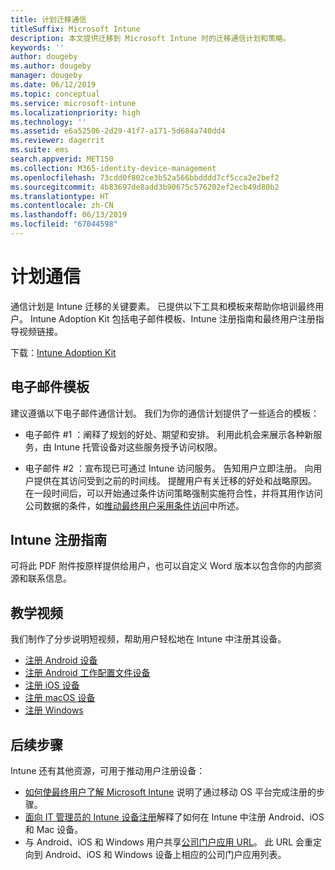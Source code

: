 ```yaml
---
title: 计划迁移通信
titleSuffix: Microsoft Intune
description: 本文提供迁移到 Microsoft Intune 时的迁移通信计划和策略。
keywords: ''
author: dougeby
ms.author: dougeby
manager: dougeby
ms.date: 06/12/2019
ms.topic: conceptual
ms.service: microsoft-intune
ms.localizationpriority: high
ms.technology: ''
ms.assetid: e6a52506-2d29-41f7-a171-5d684a740dd4
ms.reviewer: dagerrit
ms.suite: ems
search.appverid: MET150
ms.collection: M365-identity-device-management
ms.openlocfilehash: 73cdd0f802ce3b52a566bbdddd7cf5cca2e2bef2
ms.sourcegitcommit: 4b83697de8add3b90675c576202ef2ecb49d80b2
ms.translationtype: HT
ms.contentlocale: zh-CN
ms.lasthandoff: 06/13/2019
ms.locfileid: "67044598"
---
```

# <a name="plan-communications"></a>计划通信 
通信计划是 Intune 迁移的关键要素。 已提供以下工具和模板来帮助你培训最终用户。 Intune Adoption Kit 包括电子邮件模板、Intune 注册指南和最终用户注册指导视频链接。  

下载：[Intune Adoption Kit](http://aka.ms/IntuneAdoptionKit)

## <a name="email-templates"></a>电子邮件模板 
建议遵循以下电子邮件通信计划。 我们为你的通信计划提供了一些适合的模板：
- 电子邮件 #1  ：阐释了规划的好处、期望和安排。 利用此机会来展示各种新服务，由 Intune 托管设备对这些服务授予访问权限。 

- 电子邮件 #2  ：宣布现已可通过 Intune 访问服务。 告知用户立即注册。  向用户提供在其访问受到之前的时间线。 提醒用户有关迁移的好处和战略原因。
在一段时间后，可以开始通过条件访问策略强制实施符合性，并将其用作访问公司数据的条件，如[推动最终用户采用条件访问](migration-guide-drive-adoption.md)中所述。

## <a name="intune-enrollment-guide"></a>Intune 注册指南 
可将此 PDF 附件按原样提供给用户，也可以自定义 Word 版本以包含你的内部资源和联系信息。

## <a name="instructional-videos"></a>教学视频
我们制作了分步说明短视频，帮助用户轻松地在 Intune 中注册其设备。
- [注册 Android 设备](https://www.youtube.com/watch?v=k0Q_sGLSx6o&t=1s)
- [注册 Android 工作配置文件设备](https://www.youtube.com/watch?v=9Dl8HsGk4tI&t=3s)
- [注册 iOS 设备](https://www.youtube.com/watch?v=mJyv6YcHi7c)
- [注册 macOS 设备](https://www.youtube.com/watch?v=Pa2pfhwq_yk)
- [注册 Windows](https://www.youtube.com/watch?v=TKQxEckBHiE)

## <a name="next-steps"></a>后续步骤
Intune 还有其他资源，可用于推动用户注册设备：
- [如何使最终用户了解 Microsoft Intune](https://docs.microsoft.com/intune/end-user-educate) 说明了通过移动 OS 平台完成注册的步骤。 
- [面向 IT 管理员的 Intune 设备注册](https://docs.microsoft.com/intune/device-enrollment)解释了如何在 Intune 中注册 Android、iOS 和 Mac 设备。
- 与 Android、iOS 和 Windows 用户共享[公司门户应用 URL](http://go.microsoft.com/fwlink/?LinkID=396941)。 此 URL 会重定向到 Android、iOS 和 Windows 设备上相应的公司门户应用列表。
